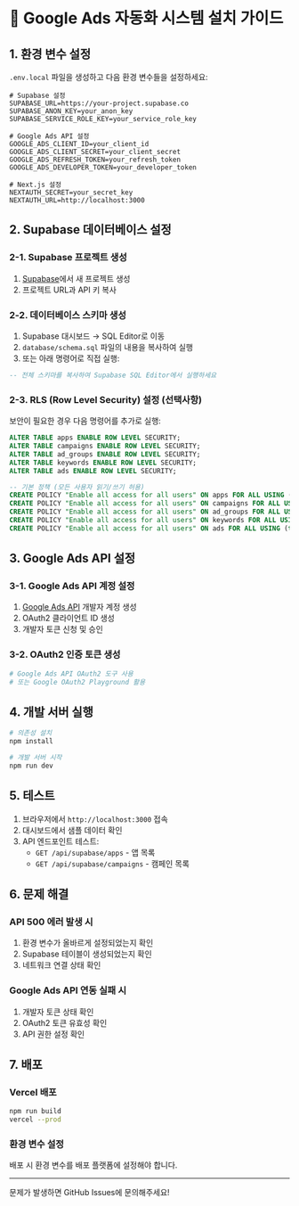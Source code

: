 # 🚀 Google Ads 자동화 시스템 설치 가이드

## 1. 환경 변수 설정

`.env.local` 파일을 생성하고 다음 환경 변수들을 설정하세요:

```env
# Supabase 설정
SUPABASE_URL=https://your-project.supabase.co
SUPABASE_ANON_KEY=your_anon_key
SUPABASE_SERVICE_ROLE_KEY=your_service_role_key

# Google Ads API 설정
GOOGLE_ADS_CLIENT_ID=your_client_id
GOOGLE_ADS_CLIENT_SECRET=your_client_secret  
GOOGLE_ADS_REFRESH_TOKEN=your_refresh_token
GOOGLE_ADS_DEVELOPER_TOKEN=your_developer_token

# Next.js 설정
NEXTAUTH_SECRET=your_secret_key
NEXTAUTH_URL=http://localhost:3000
```

## 2. Supabase 데이터베이스 설정

### 2-1. Supabase 프로젝트 생성
1. [Supabase](https://supabase.com)에서 새 프로젝트 생성
2. 프로젝트 URL과 API 키 복사

### 2-2. 데이터베이스 스키마 생성
1. Supabase 대시보드 → SQL Editor로 이동
2. `database/schema.sql` 파일의 내용을 복사하여 실행
3. 또는 아래 명령어로 직접 실행:

```sql
-- 전체 스키마를 복사하여 Supabase SQL Editor에서 실행하세요
```

### 2-3. RLS (Row Level Security) 설정 (선택사항)
보안이 필요한 경우 다음 명령어를 추가로 실행:

```sql
ALTER TABLE apps ENABLE ROW LEVEL SECURITY;
ALTER TABLE campaigns ENABLE ROW LEVEL SECURITY;
ALTER TABLE ad_groups ENABLE ROW LEVEL SECURITY;
ALTER TABLE keywords ENABLE ROW LEVEL SECURITY;
ALTER TABLE ads ENABLE ROW LEVEL SECURITY;

-- 기본 정책 (모든 사용자 읽기/쓰기 허용)
CREATE POLICY "Enable all access for all users" ON apps FOR ALL USING (true);
CREATE POLICY "Enable all access for all users" ON campaigns FOR ALL USING (true);
CREATE POLICY "Enable all access for all users" ON ad_groups FOR ALL USING (true);
CREATE POLICY "Enable all access for all users" ON keywords FOR ALL USING (true);
CREATE POLICY "Enable all access for all users" ON ads FOR ALL USING (true);
```

## 3. Google Ads API 설정

### 3-1. Google Ads API 계정 설정
1. [Google Ads API](https://developers.google.com/google-ads/api) 개발자 계정 생성
2. OAuth2 클라이언트 ID 생성
3. 개발자 토큰 신청 및 승인

### 3-2. OAuth2 인증 토큰 생성
```bash
# Google Ads API OAuth2 도구 사용
# 또는 Google OAuth2 Playground 활용
```

## 4. 개발 서버 실행

```bash
# 의존성 설치
npm install

# 개발 서버 시작
npm run dev
```

## 5. 테스트

1. 브라우저에서 `http://localhost:3000` 접속
2. 대시보드에서 샘플 데이터 확인
3. API 엔드포인트 테스트:
   - `GET /api/supabase/apps` - 앱 목록
   - `GET /api/supabase/campaigns` - 캠페인 목록

## 6. 문제 해결

### API 500 에러 발생 시
1. 환경 변수가 올바르게 설정되었는지 확인
2. Supabase 테이블이 생성되었는지 확인
3. 네트워크 연결 상태 확인

### Google Ads API 연동 실패 시
1. 개발자 토큰 상태 확인
2. OAuth2 토큰 유효성 확인
3. API 권한 설정 확인

## 7. 배포

### Vercel 배포
```bash
npm run build
vercel --prod
```

### 환경 변수 설정
배포 시 환경 변수를 배포 플랫폼에 설정해야 합니다.

---

문제가 발생하면 GitHub Issues에 문의해주세요! 
